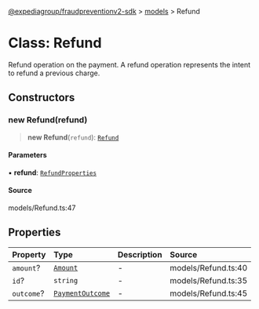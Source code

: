 [@expediagroup/fraudpreventionv2-sdk](../../index.md) > [models](../index.md) > Refund

# Class: Refund

Refund operation on the payment. A refund operation represents the intent to refund a previous charge.

## Constructors

### new Refund(refund)

> **new Refund**(`refund`): [`Refund`](Refund.md)

#### Parameters

▪ **refund**: [`RefundProperties`](../interfaces/RefundProperties.md)

#### Source

models/Refund.ts:47

## Properties

| Property | Type | Description | Source |
| :------ | :------ | :------ | :------ |
| `amount`? | [`Amount`](Amount.md) | - | models/Refund.ts:40 |
| `id`? | `string` | - | models/Refund.ts:35 |
| `outcome`? | [`PaymentOutcome`](PaymentOutcome.md) | - | models/Refund.ts:45 |
